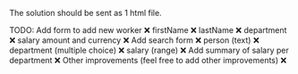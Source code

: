 
The solution should be sent as 1 html file.

TODO:
Add form to add new worker ❌
firstName ❌
lastName ❌
department ❌
salary amount and currency ❌
Add search form ❌
person (text) ❌
department (multiple choice) ❌
salary (range) ❌
Add summary of salary per department ❌
Other improvements (feel free to add other improvements) ❌
